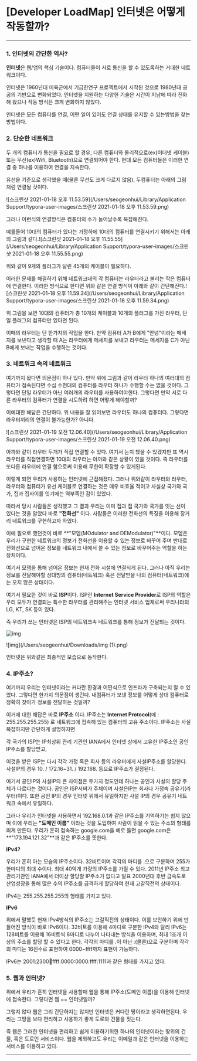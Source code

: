 # [Developer LoadMap] 인터넷은 어떻게 작동할까?

---

### 1. 인터넷의 간단한 역사?

**인터넷**은 웹/앱의 핵심 기술이다. 컴퓨터들이 서로 통신을 할 수 있도록하는 거대한 네트워크이다.

인터넷은 1960년대 미육군에서 기금한연구 프로젝트에서 시작된 것으로 1980년대 공공의 기반으로 변화되었다. 인터넷을 지원하는 다양한 기술은 시간이 지남에 따라 진화 해 왔으나 작동 방식은 크게 변화하지 않았다. 

인터넷은 모든 컴퓨터를 연결, 어떤 일이 있어도 연결 상태를 유지할 수 있는방법을 찾는 방법이다.



### 2. 단순한 네트워크

두 개의 컴퓨터가 통신을 필요로 할 경우, 다른 컴퓨터와 물리적으로(ex)이더넷 케이블) 또는 무선(ex)Wifi, Bluetooth)으로 연결되어야 한다. 현대 모든 컴퓨터들은 이러한 연결 중 하나를 이용하여 연결을 지속한다.

유선을 기준으로 생각했을 때(물론 무선도 크게 다르지 않음), 두컴퓨터는 아래의 그림처럼 연결될 것이다.

![스크린샷 2021-01-18 오후 11.53.59](/Users/seogeonhui/Library/Application Support/typora-user-images/스크린샷 2021-01-18 오후 11.53.59.png)

그러나 이런식의 연결방식은 컴퓨터의 수가 늘어날수록 복잡해진다.

예를들어 10대의 컴퓨터가 있다는 가정하에 10대의 컴퓨터를 연결시키기 위해서는 아래의 그림과 같다.![스크린샷 2021-01-18 오후 11.55.55](/Users/seogeonhui/Library/Application Support/typora-user-images/스크린샷 2021-01-18 오후 11.55.55.png)

위와 같이 9개의 플러그가 달린 45개의 케이블이 필요하다.

이러한 문제를 해결하기 위해 네트워크내의 각 컴퓨터는 라우터라고 불리는 작은 컴퓨터에 연결한다. 이러한 방식으로 한다면 위와 같은 연결 방식이 아래와 같이 간단해진다.![스크린샷 2021-01-18 오후 11.59.34](/Users/seogeonhui/Library/Application Support/typora-user-images/스크린샷 2021-01-18 오후 11.59.34.png)

위 그림을 보면 10대의 컴퓨터가 총 10개의 케이블과 10개의 플러그를 가진 라우터, 단일 플러그의 컴퓨터만 있다면 된다.

이때의 라우터는 단 한가지의 작업을 한다. 만약 컴퓨터 A가 B에게 "안녕"이라는 메세지를 보낸다고 생각할 때 A는 라우터에게 메세지를 보내고 라우터는 메세지를 C가 아닌 B에게 보내는 작업을 수행하는 것이다.

### 3. 네트워크 속의 네트워크

여기까지 왔다면 의문점이 하나 있다. 만약 위에 그림과 같이 라우터 하나의 여러대의 컴퓨터가 접속된다면 수십 수천대의 컴퓨터를 라우터 하나가 수행할 수는 없을 것이다. 그렇다면 단일 라우터가 아닌 여러개의 라우터를 사용하여야한다. 그렇다면  만약 서로 다른 라우터의 컴퓨터가 연결을 시도하려 하면 어떻게 해야할까?

이에대한 해답은 간단하다. 위 내용을 잘 읽어보면 라우터도 하나의 컴퓨터다. 그렇다면 라우터끼리의 연결이 불가능한가? 아니다.

![스크린샷 2021-01-19 오전 12.06.40](/Users/seogeonhui/Library/Application Support/typora-user-images/스크린샷 2021-01-19 오전 12.06.40.png)

아까와 같이 라우터 두개가 직접 연결할 수 있다. 여기서 눈치 챘을 수 있겠지만 또 역시 라우터를 직접연결하면 10대의 라우터는 아까와 같은 상황이 있을 것이다. 즉 라우터를 또다른 라우터에 연결 함으로써 이용해 무한이 확장할 수 있게된다.

이렇게 되면 우리가 사용하는 인터넷에 근접해졌다. 그러나 위와같이 라우터와 라우터, 라우터와 컴퓨터가 유선 케이블로 연결하는 것은 매우 비효율 적이고 사실상 국가와 국가, 집과 집사이를 잇기에는 역부족인 감이 있었다.

따라서 당시 사람들은 생각했고 그 결과 우리는 이미 집과 집 국가와 국가를 잇는 선이 있다는 것을 알았다 바로 **"전화선"** 이다. 사람들은 이러한 전화선의 특징을 이용해 장거리 네트워크를 구현하고자 하였다.

이에 필요로 했던것이 바로 **"모뎀(MOdulator and DEModulator)"**이다. 모뎀은 우리가 구현한 네트워크의 정보가 전화선을 이용할 수 있는 정보로 바꾸어 주며 반대로 전화선으로 넘어온 정보를 네트워크 내에서 쓸 수 있는 정보로 바꾸어주는 역할을 하는 장치이다.

여기서 모뎀을 통해 넘어온 정보는 현재 전화 시설에 연결되게 된다. 그러나 아직 우리는 정보를 전달해야할 상대방의 컴퓨터(네트워크) 혹은 전달받을 나의 컴퓨터(네트워크)에는 오지 않은 상태이다.

여기서 필요한 것이 바로 **ISP**이다. ISP란 **Internet Service Provider**로 ISP의 역할은 우리 모두가 연결되는 특수한 라우터를 관리해주는 인터넷 서비스 업체로써 우리나라의 LG, KT, SK 등이 있다.

즉 우리가 쓰는 인터넷은 ISP의 네트워크속 네트워크를 통해 정보가 전달되는 것이다.

![img](/Users/seogeonhui/Downloads/img.png)

![img](/Users/seogeonhui/Downloads/img (1).png)

인터넷은 위와같은 최종적인 모습으로 동작한다.

### 4. IP주소?

여기까지 우리는 인터넷이라는 커다란 환경과 어떤식으로 인프라가 구축되는지 알 수 있었다. 그렇다면 한가지 의문점이 생긴다. 내컴퓨터가 보낸 정보를 어떻게 상대 컴퓨터로 정확히 찾아가 정보를 전달하는 것일까?

이거에 대한 해답은 바로 **IP주소** 이다. IP주소는 **Internet Protocol**(에 : 255.255.255.255) 로 네트워크에 접속해 있는 컴퓨터의 고유 주소이다. IP주소는 사실 복잡하지만 간단하게 설명하자면

 각 국가의 ISP는 IP최상위 관리 기관인 IANA에서 인터넷 상에서 고유한 IP주소인 공인IP주소를 할당받고, 

이것을 받은 ISP는 다시 각각 가정 혹은 회사 등의 라우터에게 사설IP주소를 할당한다.사설IP의 경우 10. / 172.16~31. / 192.168. 등으로 IP주소가 결정된다. 

여기서 공인IP와 사설IP의 큰 차이점은 두가지 정도인데 하나는 공인과 사설의 할당 주체가 다르다는 것이다. 공인은 ISP서버가 주체이며 사설은IP는 회사나 가정속 공유기(라우터)이다. 또한 공인 IP의 경우 인터넷 위에서 유일하지만 사설 IP의 경우 공유기 네트워크 속에서 유일하다.

그러나 우리가 인터넷을 사용하면서 192.168.0.1과 같은 IP주소를 기억하기는 쉽지 않으며 이에 우리는 **"도메인 이름"** 이라는 것을 도입하여 사람이 읽을 수 있는 주소의 형태를 띄게 만든다. 우리가 흔히 접속하는 google.com을 예로 들면 google.com은 **"173.194.121.32"**과 같은 IP주소를 뜻한다.

**IPv4?**

우리가 흔히 아는 모습의 IP주소이다. 32비트이며 각각의 마디를 .으로 구분하며 255가 한마디의 최대 수이다. 최대 40억개 가량의 IP주소를 가질 수 있다. 2011년 IP주소 최고 관리기관인 IANA에서 더이상 할당할 IP주소가 없다고 발표 2000년대 후반 급속도로 산업성장을 통해 많은 수의 IP주소를 급격하게 할당하여 현재 고갈직전의 상태이다.

IPv4는 255.255.255.255의 형태를 가지고 있다. 

**IPv6**

위에서 말했듯 현재 IPv4방식의 IP주소는 고갈직전의 상태이다. 이를 보안하기 위에 만들어진 방식이 바로 IPv6이다. 32비트를 이용해 4마디로 구분한 IPv4와 달리 IPv6는 128비트를 이용해 16비트씩 8마디로 나누어 나타내는 방식을 이용하며, 최대 1조개 이상의 주소를 할당 할 수 있다고 한다. 각각의 마디를 .이 아닌 :(콜론)으로 구분하며 각각의 마디는 16진수로 표현하여 0000~ffff까지 표현이 가능하다.

IPv6는 2001:230​0:abcd:ffff:0000:0000:ffff:1111과 같은 형태를 가지고 있다.

### 5. 웹과 인터넷?

위에서 우리가 흔히 인터넷을 사용할때 웹을 통해 IP주소(도메인 이름)을 이용해 인터넷에 접속한다. 그렇다면 웹 == 인터넷일까? 

그렇지 않다 웹은 그리 간단하지는 않지만 인터넷은 커다란 땅이라고 생각하면된다. 우리는 그땅을 보다 편리하고 사용하기 좋게 도로와 건물을 짓는다. 

즉 웹은 그러한 인터넷을 편리하고 쉽게 이용하기위한 하나의 인터넷이라는 땅위의 건물, 혹은 도로인 서비스이다. 웹을 제외하고도 우리는 이메일과 같은 인터넷을 이용하는 서비스를 이용하고 있다.

---

